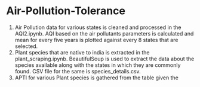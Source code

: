 # Air-Pollution-Tolerance
1. Air Pollution data for various states is cleaned and processed in the AQI2.ipynb. AQI based on the air pollutants parameters is   calculated and mean for every five years is plotted against every 8 states that are selected.
2. Plant species that are native to india is extracted in the plant_scraping.ipynb. BeautifulSoup is used to extract the data about the species available along with the states in which they are commonly found. CSV file for the same is species_details.csv.
3. APTI for various Plant species is gathered from the table given the  
